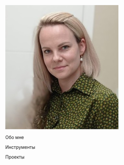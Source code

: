 ![Header](https://github.com/VeronikaPonaskova/VeronikaPonaskova/blob/main/assets/IMG_20230626_153404.jpg)

Обо мне

Инструменты

Проекты

